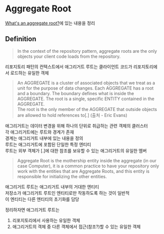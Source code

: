 # Aggregate Root
[What's an aggregate root?](https://stackoverflow.com/questions/1958621/whats-an-aggregate-root)에 있는 내용을 정리  

## Definition
> In the context of the repository pattern, aggregate roots are the only objects your client code loads from the repository.  

리포지토리 패턴의 컨텍스트에서 애그리거트 루트는 클라이언트 코드가 리포지토리에서 로드하는 유일한 객체  

> An AGGREGATE is a cluster of associated objects that we treat as a unit for the purpose of data changes. Each AGGREGATE has a root and a boundary. The boundary defines what is inside the AGGREGATE. The root is a single, specific ENTITY contained in the AGGREGATE.  
The root is the only member of the AGGREGATE that outside objects are allowed to hold references to[.]
(출처 - Eric Evans)

애그리거트는 데이터 변경을 위해 하나의 단위로 취급하는 관련 객체의 클러스터  
각 애그리거트에는 루트와 경계가 존재  
경계는 애그리거트 내부에 있는 내용을 정의  
루트는 애그리거트에 포함된 단일한 특정 엔티티  
루트는 외부 객체가 [.]에 대한 참조를 보유할 수 있는 애그리거트의 유일한 멤버  

> Aggregate Root is the mothership entity inside the aggregate (in our case Computer), it is a common practice to have your repository only work with the entities that are Aggregate Roots, and this entity is responsible for initializing the other entities.  

애그리거트 루트는 애그리거트 내부의 거대한 엔티티  
저장소가 애그리거트 루트인 엔티티로만 작동하도록 하는 것이 일반적  
이 엔티티는 다른 엔티티의 초기화를 담당  

정리하자면 애그리거트 루트는  
1. 리포지토리에서 사용하는 유일한 객체  
2. 애그리거트의 객체 중 다른 객체에서 접근(참조?)할 수 있는 유일한 객체